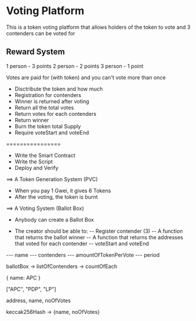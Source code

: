 # Voting Platform

This is a token voting platform that allows holders of the token to vote and 3 contenders can be voted for

## Reward System
1 person - 3 points
2 person - 2 points
3 person - 1 point

Votes are paid for (with token) and you can't vote more than once

- Disctribute the token and how much
- Registration for contenders 
- Winner is returned after voting
- Return all the total votes
- Return votes for each contenders
- Return winner
- Burn the token total Supply
- Require voteStart and voteEnd

================

- Write the Smart Contract
- Write the Script 
- Deploy and Verify



==> A Token Generation System (PVC)
- When you pay 1 Gwei, it gives 6 Tokens 
- After the voting, the token is burnt


==> A Voting System (Ballot Box)
- Anybody can create a Ballot Box

- The creator should be able to:
-- Register contender (3)
-- A function that returns the ballot winner
-- A function that returns the addresses that voted for each contender
-- voteStart and voteEnd

--- name
--- contenders
--- amountOfTokenPerVote
--- period

ballotBox -> listOfContenders -> countOfEach

{
    name: APC
}

["APC", "PDP", "LP"]

address, name, noOfVotes

keccak256Hash -> {name, noOfVotes}
